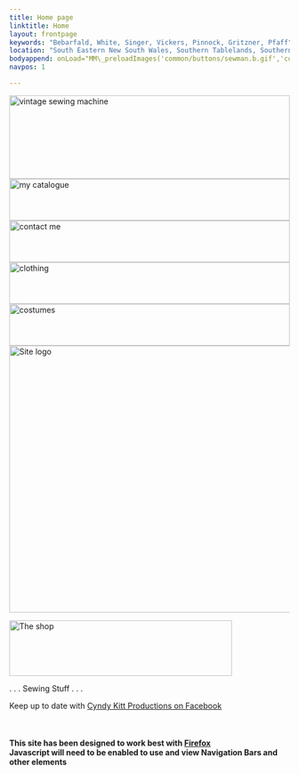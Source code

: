 ```yaml
---
title: Home page
linktitle: Home
layout: frontpage
keywords: "Bebarfald, White, Singer, Vickers, Pinnock, Gritzner, Pfaff"
location: "South Eastern New South Wales, Southern Tablelands, Southern Highlands, Goulburn, New South Wales, Australia.  Custom clothing and costume.  Craft accesories "
bodyappend: onLoad="MM\_preloadImages('common/buttons/sewman.b.gif','common/buttons/clothing.b.gif','common/buttons/costume.b.gif','common/buttons/cat.b.gif')"
navpos: 1

---
```

<div class="container justify-content-center">
<div class="row justify-content-center">
<div class="col-3">
<div class="row">
<div class="col-12 mb-1">
<a href="{{ "machines" }}" onMouseOut="MM_swapImgRestore()" onMouseOver="MM_swapImage('sewing machine','','{{ "assets/buttons/sm.b.gif" }}',1)"><img class="img-fluid" alt="vintage sewing machine" name="sewing machine" border="0" src="{{ "assets/buttons/sm.a.gif" }}" width="100%" height="150"></a>
</div><!-- end inner col -->
<div class="col-12 mb-1">
<a href="{{ "pricelist" }}" onMouseOut="MM_swapImgRestore()" onMouseOver="MM_swapImage('catalogue','','{{ "assets/buttons/cat.b.gif" }}',1)"><img class="img-fluid" alt="my catalogue" name="catalogue" border="0" src="{{ "assets/buttons/cat.a.gif" }}" width="100%" height="75"></a>
</div><!-- end inner col -->
<div class="col-12 mb-1">
<a href="{{ "contact" }}" onMouseOut="MM_swapImgRestore()" onMouseOver="MM_swapImage('contact','','{{ "assets/buttons/cont.b.gif" }}',1)"><img class="img-fluid" alt="contact me" name="contact" border="0" src="{{ "assets/buttons/cont.a.gif" }}" width="100%" height="75"></a>
</div><!-- end inner col -->
<div class="col-12 mb-1">
<a href="{{ "sewing" }}" onMouseOut="MM_swapImgRestore()" onMouseOver="MM_swapImage('clothing','','{{ "assets/buttons/clothing.b.gif" }}',1)"><img class="img-fluid" alt="clothing" name="clothing" border="0" src="{{ "assets/buttons/clothing.a.gif" }}" width="100%" height="75"></a>
</div><!-- end inner col -->
<div class="col">
<a href="{{ "sewing/costumes" }}" onMouseOut="MM_swapImgRestore()" onMouseOver="MM_swapImage('costume','','{{ "assets/buttons/costume.b.gif" }}',1)"><img class="img-fluid" alt="costumes" name="costume" border="0" src="{{ "assets/buttons/costume.a.gif" }}" width="100%" height="75"></a>
</div><!-- end inner col -->
</div><!-- end inner row -->
</div><!-- end outer col -->
<div class="col-9">
<img class="img-fluid" alt="Site logo" src="{{ "assets/images/ckp-index.gif" }}" width="600" height="480" usemap="#Map" border="0"> 
<map name="Map"> 
<area alt="Site overview" shape="rect" coords="253,434,342,475" href="a.main/index.htm">
</map>
</div><!-- end outer col -->
</div><!-- end outer row -->
</div><!-- end container -->
<div class="text-center">
<p class="mt-4"><a href="a.main/shop.htm"><img class="img-fluid" alt="The shop" src="{{ "assets/buttons/Shop%20ani.gif" }}" width="400" height="100" border="0"></a></p>
<p class="h1 bg-light">. . . Sewing Stuff . . . </p>
<p>Keep up to date with <a href="//www.facebook.com/CyndyKittProd" target="_blank">Cyndy Kitt Productions on Facebook</a> <br>
<div id="fb-root"></div><script src="//connect.facebook.net/en_US/all.js#xfbml=1"></script>
<fb:send href="cyndykitt.com.au" font="trebuchet ms"></fb:send> <br>
<h4>This site has been designed to work best with <a href="https://www.mozilla.org/en-US/firefox/new/" target="_blank">Firefox</a><br>
Javascript will need to be enabled to use and view Navigation Bars and other elements</h4>
